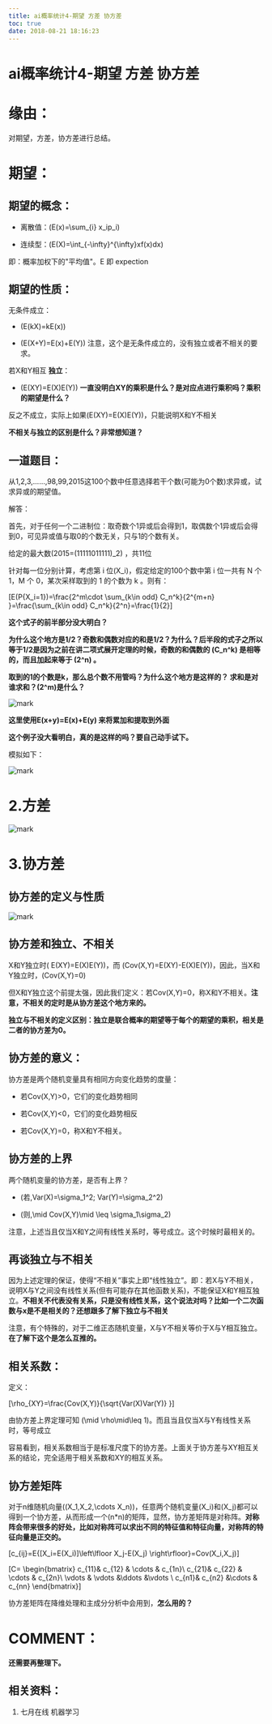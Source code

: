 ```yaml
---
title: ai概率统计4-期望 方差 协方差
toc: true
date: 2018-08-21 18:16:23
---
```


# ai概率统计4-期望 方差 协方差


# 缘由：


对期望，方差，协方差进行总结。


# 期望：




## 期望的概念：






  * 离散值：\(E(x)=\sum_{i} x_ip_i\)


  * 连续型：\(E(X)=\int_{-\infty}^{\infty}xf(x)dx\)


即：概率加权下的"平均值"。E 即 expection


## 期望的性质：


无条件成立：




  * \(E(kX)=kE(x)\)


  * \(E(X+Y)=E(x)+E(Y)\) 注意，这个是无条件成立的，没有独立或者不相关的要求。


若X和Y相互 **独立**：




  * \(E(XY)=E(X)E(Y)\) **一直没明白XY的乘积是什么？是对应点进行乘积吗？乘积的期望是什么？**


反之不成立，实际上如果\(E(XY)=E(X)E(Y)\)，只能说明X和Y不相关

**不相关与独立的区别是什么？非常想知道？**


## 一道题目：


从1,2,3,......,98,99,2015这100个数中任意选择若干个数(可能为0个数)求异或，试求异或的期望值。

解答：

首先，对于任何一个二进制位：取奇数个1异或后会得到1，取偶数个1异或后会得到0，可见异或值与取0的个数无关，只与1的个数有关。

给定的最大数\(2015=(11111011111)_2\) ，共11位

针对每一位分别计算，考虑第 i 位\(X_i\)，假定给定的100个数中第 i 位一共有 N 个 1，M 个 0，某次采样取到的 1 的个数为 k 。则有：

\[E(P\{X_i=1\})=\frac{2^m\cdot \sum_{k\in odd} C_n^k}{2^{m+n} }=\frac{\sum_{k\in odd} C_n^k}{2^n}=\frac{1}{2}\]

**这个式子的前半部分没大明白？**

**为什么这个地方是1/2？奇数和偶数对应的和是1/2？为什么？后半段的式子之所以等于1/2是因为之前在讲二项式展开定理的时候，奇数的和偶数的 \(C_n^k\) 是相等的，而且加起来等于 \(2^n\) 。**

**取到的1的个数是k，那么总个数不用管吗？为什么这个地方是这样的？ 求和是对谁求和？\(2^m\)是什么？**


![mark](http://images.iterate.site/blog/image/180727/IC3KB2ALeA.png?imageslim)

**这里使用E(x+y)=E(x)+E(y) 来将累加和提取到外面**

**这个例子没大看明白，真的是这样的吗？要自己动手试下。**

模拟如下：


![mark](http://images.iterate.site/blog/image/180727/caEe1f4Fid.png?imageslim)




# 2.方差




![mark](http://images.iterate.site/blog/image/180727/GfC41FdL9d.png?imageslim)




# 3.协方差




## 协方差的定义与性质




![mark](http://images.iterate.site/blog/image/180727/i6HI53BhKm.png?imageslim)




## 协方差和独立、不相关


X和Y独立时\( E(XY)=E(X)E(Y)\)，而 \(Cov(X,Y)=E(XY)-E(X)E(Y)\)，因此，当X和Y独立时，\(Cov(X,Y)=0\)

但X和Y独立这个前提太强，因此我们定义：若Cov(X,Y)=0，称X和Y不相关。**注意，不相关的定时是从协方差这个地方来的。**

**独立与不相关的定义区别：独立是联合概率的期望等于每个的期望的乘积，相关是二者的协方差为0。**


## 协方差的意义：


协方差是两个随机变量具有相同方向变化趋势的度量：




  * 若Cov(X,Y)>0，它们的变化趋势相同


  * 若Cov(X,Y)<0，它们的变化趋势相反


  * 若Cov(X,Y)=0，称X和Y不相关。




## 协方差的上界


两个随机变量的协方差，是否有上界？




  * \(若\,Var(X)=\sigma_1^2\; Var(Y)=\sigma_2^2\)


  * \(则\,\mid Cov(X,Y)\mid \leq \sigma_1\sigma_2\)


注意，上述当且仅当X和Y之间有线性关系时，等号成立。这个时候时最相关的。


## 再谈独立与不相关


因为上述定理的保证，使得“不相关”事实上即“线性独立”。即：若X与Y不相关，说明X与Y之间没有线性关系(但有可能存在其他函数关系)，不能保证X和Y相互独立。**不相关不代表没有关系，只是没有线性关系，这个说法对吗？比如一个二次函数与x是不是相关的？还想跟多了解下独立与不相关**

注意，有个特殊的，对于二维正态随机变量，X与Y不相关等价于X与Y相互独立。**在了解下这个是怎么互推的。**


## 相关系数：


定义：

\[\rho_{XY}=\frac{Cov(X,Y)}{\sqrt{Var(X)Var(Y)} }\]

由协方差上界定理可知 \(\mid \rho\mid\leq 1\)。而且当且仅当X与Y有线性关系时，等号成立

容易看到，相关系数相当于是标准尺度下的协方差。上面关于协方差与XY相互关系的结论，完全适用于相关系数和XY的相互关系。


## 协方差矩阵


对于n维随机向量\((X_1,X_2,\cdots X_n)\)，任意两个随机变量\(X_i\)和\(X_j\)都可以得到一个协方差，从而形成一个\(n*n\)的矩阵，显然，协方差矩阵是对称阵。**对称阵会带来很多的好处，比如对称阵可以求出不同的特征值和特征向量，对称阵的特征向量是正交的。**

\[c_{ij}=E\{[X_i=E(X_i)]\left\lfloor X_j-E(X_j) \right\rfloor\}=Cov(X_i,X_j)\]

\[C= \begin{bmatrix} c_{11}& c_{12} & \cdots & c_{1n}\\ c_{21}& c_{22} & \cdots & c_{2n}\\ \vdots & \vdots &\ddots &\vdots \\ c_{n1}& c_{n2} &\cdots & c_{nn} \end{bmatrix}\]

协方差矩阵在降维处理和主成分分析中会用到，**怎么用的？**






# COMMENT：


**还需要再整理下。**


## 相关资料：






  1. 七月在线 机器学习
